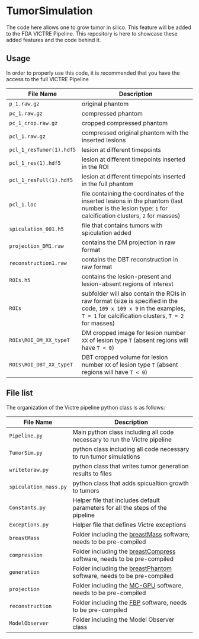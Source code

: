 # TumorSimulation
The code here allows one to grow tumor in silico. This feature will be added to the FDA VICTRE Pipeline. This repository is here to showcase these added features and the code behind it.

Usage
-----
In order to properly use this code, it is recommended that you have the access to the full VICTRE Pipeline 

| File Name  | Description |
| ------------- | ------------- |
| `p_1.raw.gz`  | original phantom  |
| `pc_1.raw.gz`  | compressed phantom  |
| `pc_1_crop.raw.gz` | cropped compressed phantom |
| `pcl_1.raw.gz` | compressed original phantom with the inserted lesions|
| `pcl_1_resTumor(1).hdf5` | lesion at different timepoints|
| `pcl_1_res(1).hdf5` | lesion at different timepoints inserted in the ROI|
| `pcl_1_resFull(1).hdf5` | lesion at different timepoints inserted in the full phantom|
| `pcl_1.loc` | file containing the coordinates of the inserted lesions in the phantom (last number is the lesion type: `1` for calcification clusters, `2` for masses)|
| `spiculation_001.h5` | file that contains tumors with spiculation added|
| `projection_DM1.raw` | contains the DM projection  in raw format |
| `reconstruction1.raw` | contains the DBT reconstruction in raw format |
| `ROIs.h5` | contains the lesion-present and lesion-absent regions of interest|
| `ROIs` | subfolder will also contain the ROIs in raw format (size is specified in the code, `109 x 109 x 9` in the examples, `T = 1` for calcification clusters, `T = 2` for masses) |
| `ROIs\ROI_DM_XX_typeT` | DM cropped image for lesion number `XX` of lesion type `T` (absent regions will have `T < 0`) |
| `ROIs\ROI_DBT_XX_typeT`| DBT cropped volume for lesion number `XX` of lesion type `T` (absent regions will have `T < 0`)




File list
---------

The organization of the Victre pipeline python class is as follows:

| File Name | Description |
| --------- | ----------- |
| `Pipeline.py` | Main python class including all code necessary to run the Victre pipeline |
| `TumorSim.py` | python class including all code necessary to run tumor simulations |
| `writetoraw.py` | python class that writes tumor generation results to files |
| `spiculation_mass.py` | python class that adds spicualtion growth to tumors |
| `Constants.py` | Helper file that includes default parameters for all the steps of the pipeline |
| `Exceptions.py` | Helper file that defines Victre exceptions |
| `breastMass` | Folder including the [breastMass](https://github.com/DIDSR/breastMass) software, needs to be pre-compiled |
| `compression` | Folder including the [breastCompress](https://github.com/DIDSR/breastCompress) software, needs to be pre-compiled |
| `generation` | Folder including the [breastPhantom](https://github.com/DIDSR/breastPhantom) software, needs to be pre-compiled |
| `projection` | Folder including the [MC-GPU](https://github.com/DIDSR/VICTRE_MCGPU) software, needs to be pre-compiled |
| `reconstruction` | Folder including the [FBP](https://github.com/DIDSR/VICTRE/tree/master/FBP%20DBT%20reconstruction%20in%20C) software, needs to be pre-compiled |
| `ModelObserver` | Folder including the Model Observer class |
